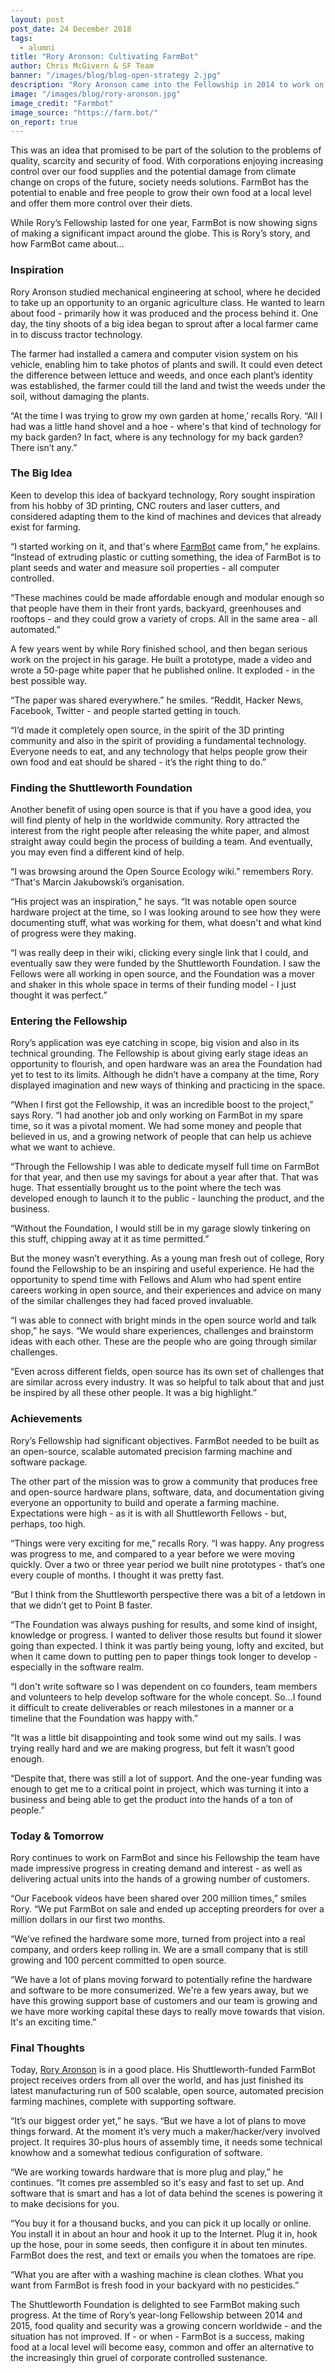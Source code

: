 ```yaml
---
layout: post
post_date: 24 December 2018
tags:
  - alumni
title: "Rory Aronson: Cultivating FarmBot"
author: Chris McGivern & SF Team
banner: "/images/blog/blog-open-strategy 2.jpg"
description: "Rory Aronson came into the Fellowship in 2014 to work on FarmBot, a scalable, precision farming machine, built on open source principles and equipped with supporting software."
image: "/images/blog/rory-aronson.jpg"
image_credit: "Farmbot"
image_source: "https://farm.bot/"
on_report: true
---
```

This was an idea that promised to be part of the solution to the problems of quality, scarcity and security of food. With corporations enjoying increasing control over our food supplies and the potential damage from climate change on crops of the future, society needs solutions. FarmBot has the potential to enable and free people to grow their own food at a local level and offer them more control over their diets.

While Rory’s Fellowship lasted for one year, FarmBot is now showing signs of making a significant impact around the globe. This is Rory’s story, and how FarmBot came about...

### Inspiration

Rory Aronson studied mechanical engineering at school, where he decided to take up an opportunity to an organic agriculture class. He wanted to learn about food - primarily how it was produced and the process behind it. One day, the tiny shoots of a big idea began to sprout after a local farmer came in to discuss tractor technology. 

The farmer had installed a camera and computer vision system on his vehicle, enabling him to take photos of plants and swill. It could even detect the difference between lettuce and weeds, and once each plant’s identity was established, the farmer could till the land and twist the weeds under the soil, without damaging the plants. 

“At the time I was trying to grow my own garden at home,’ recalls Rory. “All I had was a little hand shovel and a hoe - where's that kind of technology for my back garden? In fact, where is any technology for my back garden? There isn’t any.”


### The Big Idea

Keen to develop this idea of backyard technology, Rory sought inspiration from his hobby of 3D printing, CNC routers and laser cutters, and considered adapting them to the kind of machines and devices that already exist for farming. 

“I started working on it, and that's where [FarmBot](https://farm.bot/) came from,” he explains. “Instead of extruding plastic or cutting something, the idea of FarmBot is to plant seeds and water and measure soil properties - all computer controlled. 

“These machines could be made affordable enough and modular enough so that people have them in their front yards, backyard, greenhouses and rooftops - and they could grow a variety of crops. All in the same area - all automated.” 

A few years went by while Rory finished school, and then began serious work on the project in his garage. He built a prototype, made a video and wrote a 50-page white paper that he published online. It exploded - in the best possible way. 

“The paper was shared everywhere.” he smiles. “Reddit, Hacker News, Facebook, Twitter - and people started getting in touch. 

“I’d made it completely open source, in the spirit of the 3D printing community and also in the spirit of providing a fundamental technology. Everyone needs to eat, and any technology that helps people grow their own food and eat should be shared - it’s the right thing to do.”


### Finding the Shuttleworth Foundation

Another benefit of using open source is that if you have a good idea, you will find plenty of help in the worldwide community. Rory attracted the interest from the right people after releasing the white paper, and almost straight away could begin the process of building a team. And eventually, you may even find a different kind of help. 

“I was browsing around the Open Source Ecology wiki.” remembers Rory. “That's Marcin Jakubowski’s organisation.

“His project was an inspiration,” he says. “It was notable open source hardware project at the time, so I was looking around to see how they were documenting stuff, what was working for them, what doesn't and what kind of progress were they making. 

“I was really deep in their wiki, clicking every single link that I could, and eventually saw they were funded by the Shuttleworth Foundation. I saw the Fellows were all working in open source, and the Foundation was a mover and shaker in this whole space in terms of their funding model - I just thought it was perfect.”


### Entering the Fellowship

Rory’s application was eye catching in scope, big vision and also in its technical grounding. The Fellowship is about giving early stage ideas an opportunity to flourish, and open hardware was an area the Foundation had yet to test to its limits. Although he didn’t have a company at the time, Rory displayed imagination and new ways of thinking and practicing in the space. 

“When I first got the Fellowship, it was an incredible boost to the project,” says Rory. “I had another job and only working on FarmBot in my spare time, so it was a pivotal moment. We had some money and people that believed in us, and a growing network of people that can help us achieve what we want to achieve. 

“Through the Fellowship I was able to dedicate myself full time on FarmBot for that year, and then use my savings for about a year after that. That was huge. That essentially brought us to the point where the tech was developed enough to launch it to the public - launching the product, and the business. 

“Without the Foundation, I would still be in my garage slowly tinkering on this stuff, chipping away at it as time permitted.”

But the money wasn’t everything. As a young man fresh out of college, Rory found the Fellowship to be an inspiring and useful experience. He had the opportunity to spend time with Fellows and Alum who had spent entire careers working in open source, and their experiences and advice on many of the similar challenges they had faced proved invaluable. 

“I was able to connect with bright minds in the open source world and talk shop,” he says. “We would share experiences, challenges and brainstorm ideas with each other. These are the people who are going through similar challenges. 

“Even across different fields, open source has its own set of challenges that are similar across every industry. It was so helpful to talk about that and just be inspired by all these other people. It was a big highlight.”


### Achievements

Rory’s Fellowship had significant objectives. FarmBot needed to be built as an open-source, scalable automated precision farming machine and software package. 

The other part of the mission was to grow a community that produces free and open-source hardware plans, software, data, and documentation giving everyone an opportunity to build and operate a farming machine. Expectations were high - as it is with all Shuttleworth Fellows - but, perhaps, too high. 

“Things were very exciting for me,” recalls Rory. “I was happy. Any progress was progress to me, and compared to a year before we were moving quickly. Over a two or three year period we built nine prototypes - that’s one every couple of months. I thought it was pretty fast. 

“But I think from the Shuttleworth perspective there was a bit of a letdown in that we didn’t get to Point B faster. 

“The Foundation was always pushing for results, and some kind of insight, knowledge or progress. I wanted to deliver those results but found it slower going than expected. I think it was partly being young, lofty and excited, but when it came down to putting pen to paper things took longer to develop - especially in the software realm. 

“I don't write software so I was dependent on co founders, team members and volunteers to help develop software for the whole concept. So...I found it difficult to create deliverables or reach milestones in a manner or a timeline that the Foundation was happy with.”

“It was a little bit disappointing and took some wind out my sails. I was trying really hard and we are making progress, but felt it wasn’t good enough.

“Despite that, there was still a lot of support. And the one-year funding was enough to get me to a critical point in project, which was turning it into a business and being able to get the product into the hands of a ton of people.”


### Today & Tomorrow

Rory continues to work on FarmBot and since his Fellowship the team have made impressive progress in creating demand and interest - as well as delivering actual units into the hands of a growing number of customers. 

“Our Facebook videos have been shared over 200 million times,” smiles Rory. “We put FarmBot on sale and ended up accepting preorders for over a million dollars in our first two months. 

“We’ve refined the hardware some more, turned from project into a real company, and orders keep rolling in. We are a small company that is still growing and 100 percent committed to open source. 

“We have a lot of plans moving forward to potentially refine the hardware and software to be more consumerized. We're a few years away, but we have this growing support base of customers and our team is growing and we have more working capital these days to really move towards that vision. It's an exciting time.”


### Final Thoughts

Today, [Rory Aronson](https://shuttleworthfoundation.org/fellows/rory-aronson/) is in a good place. His Shuttleworth-funded FarmBot project receives orders from all over the world, and has just finished its latest manufacturing run of 500 scalable, open source, automated precision farming machines, complete with supporting software.

“It’s our biggest order yet,” he says. “But we have a lot of plans to move things forward. At the moment it’s very much a maker/hacker/very involved project. It requires 30-plus hours of assembly time, it needs some technical knowhow and a somewhat tedious configuration of software. 

“We are working towards hardware that is more plug and play,” he continues. “It comes pre assembled so it's easy and fast to set up. And software that is smart and has a lot of data behind the scenes is powering it to make decisions for you. 

“You buy it for a thousand bucks, and you can pick it up locally or online. You install it in about an hour and hook it up to the Internet. Plug it in, hook up the hose, pour in some seeds, then configure it in about ten minutes. FarmBot does the rest, and text or emails you when the tomatoes are ripe.

“What you are after with a washing machine is clean clothes. What you want from FarmBot is fresh food in your backyard with no pesticides.” 

The Shuttleworth Foundation is delighted to see FarmBot making such progress. At the time of Rory’s year-long Fellowship between 2014 and 2015, food quality and security was a growing concern worldwide - and the situation has not improved. If - or when - FarmBot is a success, making food at a local level will become easy, common and offer an alternative to the increasingly thin gruel of corporate controlled sustenance. 
